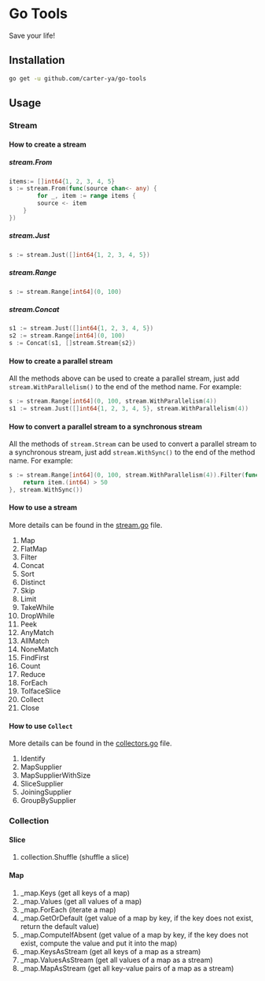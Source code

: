 # Go Tools
Save your life!

## Installation
```bash
go get -u github.com/carter-ya/go-tools
```

## Usage
### Stream
#### How to create a stream
##### stream.From
```go
items:= []int64{1, 2, 3, 4, 5}
s := stream.From(func(source chan<- any) {
	    for _, item := range items {
        source <- item
    }
})
```

##### stream.Just
```go
s := stream.Just([]int64{1, 2, 3, 4, 5})
```

##### stream.Range
```go
s := stream.Range[int64](0, 100)
```

##### stream.Concat
```go
s1 := stream.Just([]int64{1, 2, 3, 4, 5})
s2 := stream.Range[int64](0, 100)
s := Concat(s1, []stream.Stream{s2})
```

#### How to create a parallel stream
All the methods above can be used to create a parallel stream, 
just add `stream.WithParallelism()` to the end of the method name.
For example:
```go
s := stream.Range[int64](0, 100, stream.WithParallelism(4))
s1 := stream.Just([]int64{1, 2, 3, 4, 5}, stream.WithParallelism(4))
```

#### How to convert a parallel stream to a synchronous stream
All the methods of `stream.Stream` can be used to convert a parallel stream to a synchronous stream,
just add `stream.WithSync()` to the end of the method name.
For example:
```go
s := stream.Range[int64](0, 100, stream.WithParallelism(4)).Filter(func(item any) bool {
    return item.(int64) > 50
}, stream.WithSync())
```

#### How to use a stream
More details can be found in the [stream.go](stream/stream.go) file.
1. Map
2. FlatMap
3. Filter
4. Concat
5. Sort
6. Distinct
7. Skip
8. Limit
9. TakeWhile
10. DropWhile
11. Peek
12. AnyMatch
13. AllMatch
14. NoneMatch
15. FindFirst
16. Count
17. Reduce
18. ForEach
19. ToIfaceSlice
20. Collect
21. Close

#### How to use `Collect`
More details can be found in the [collectors.go](stream/collectors.go) file.
1. Identify
2. MapSupplier
3. MapSupplierWithSize
4. SliceSupplier
5. JoiningSupplier
6. GroupBySupplier

### Collection
#### Slice
1. collection.Shuffle (shuffle a slice)
#### Map
1. _map.Keys (get all keys of a map)
2. _map.Values (get all values of a map)
3. _map.ForEach (iterate a map)
4. _map.GetOrDefault (get value of a map by key, if the key does not exist, return the default value)
5. _map.ComputeIfAbsent (get value of a map by key, if the key does not exist, compute the value and put it into the map)
6. _map.KeysAsStream (get all keys of a map as a stream)
7. _map.ValuesAsStream (get all values of a map as a stream)
8. _map.MapAsStream (get all key-value pairs of a map as a stream)